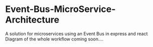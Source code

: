 # Event-Bus-MicroService-Architecture
A solution for microservices using an Event Bus in express and react
Diagram of the whole workflow coming soon....
